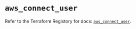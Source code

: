 # `aws_connect_user`

Refer to the Terraform Registory for docs: [`aws_connect_user`](https://registry.terraform.io/providers/hashicorp/aws/5.10.0/docs/resources/connect_user).
